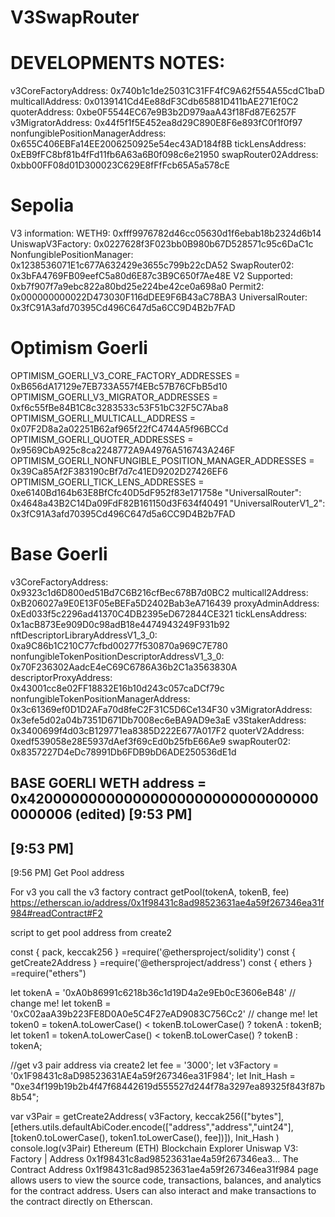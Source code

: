 # V3SwapRouter

DEVELOPMENTS NOTES:
================================================================
v3CoreFactoryAddress:              0x740b1c1de25031C31FF4fC9A62f554A55cdC1baD
multicallAddress:                  0x0139141Cd4Ee88dF3Cdb65881D411bAE271Ef0C2
quoterAddress:                     0xbe0F5544EC67e9B3b2D979aaA43f18Fd87E6257F
v3MigratorAddress:                 0x44f5f1f5E452ea8d29C890E8F6e893fC0f1f0f97
nonfungiblePositionManagerAddress: 0x655C406EBFa14EE2006250925e54ec43AD184f8B
tickLensAddress:                   0xEB9fFC8bf81b4fFd11fb6A63a6B0f098c6e21950
swapRouter02Address:               0xbb00FF08d01D300023C629E8fFfFcb65A5a578cE

Sepolia
================================================================
V3 information:
WETH9:                      0xfff9976782d46cc05630d1f6ebab18b2324d6b14
UniswapV3Factory:           0x0227628f3F023bb0B980b67D528571c95c6DaC1c
NonfungiblePositionManager: 0x1238536071E1c677A632429e3655c799b22cDA52
SwapRouter02:               0x3bFA4769FB09eefC5a80d6E87c3B9C650f7Ae48E
V2 Supported:               0xb7f907f7a9ebc822a80bd25e224be42ce0a698a0
Permit2:                    0x000000000022D473030F116dDEE9F6B43aC78BA3
UniversalRouter:            0x3fC91A3afd70395Cd496C647d5a6CC9D4B2b7FAD


Optimism Goerli
================================================================
OPTIMISM_GOERLI_V3_CORE_FACTORY_ADDRESSES              = 0xB656dA17129e7EB733A557f4EBc57B76CFbB5d10
OPTIMISM_GOERLI_V3_MIGRATOR_ADDRESSES                  = 0xf6c55fBe84B1C8c3283533c53F51bC32F5C7Aba8
OPTIMISM_GOERLI_MULTICALL_ADDRESS                      = 0x07F2D8a2a02251B62af965f22fC4744A5f96BCCd
OPTIMISM_GOERLI_QUOTER_ADDRESSES                       = 0x9569CbA925c8ca2248772A9A4976A516743A246F
OPTIMISM_GOERLI_NONFUNGIBLE_POSITION_MANAGER_ADDRESSES = 0x39Ca85Af2F383190cBf7d7c41ED9202D27426EF6
OPTIMISM_GOERLI_TICK_LENS_ADDRESSES                    = 0xe6140Bd164b63E8BfCfc40D5dF952f83e171758e
"UniversalRouter":                                       0x4648a43B2C14Da09FdF82B161150d3F634f40491
"UniversalRouterV1_2":                                   0x3fC91A3afd70395Cd496C647d5a6CC9D4B2b7FAD

Base Goerli
================================================================
v3CoreFactoryAddress:                            0x9323c1d6D800ed51Bd7C6B216cfBec678B7d0BC2
multicall2Address:                               0xB206027a9E0E13F05eBEFa5D2402Bab3eA716439
proxyAdminAddress:                               0xEd033f5c2296ad41370C4DB2395eD672844CE321
tickLensAddress:                                 0x1acB873Ee909D0c98adB18e4474943249F931b92
nftDescriptorLibraryAddressV1_3_0:               0xa9C86b1C210C77cfbd00277f530870a969C7E780
nonfungibleTokenPositionDescriptorAddressV1_3_0: 0x70F236302AadcE4eC69C6786A36b2C1a3563830A
descriptorProxyAddress:                          0x43001cc8e02FF18832E16b10d243c057caDCf79c
nonfungibleTokenPositionManagerAddress:          0x3c61369ef0D1D2AFa70d8feC2F31C5D6Ce134F30
v3MigratorAddress:                               0x3efe5d02a04b7351D671Db7008ec6eBA9AD9e3aE
v3StakerAddress:                                 0x3400699f4d03cB129771ea8385D222E677A017F2
quoterV2Address:                                 0xedf539058e28E5937dAef3f69cEd0b25fbE66Ae9
swapRouter02:                                    0x8357227D4eDc78991Db6FDB9bD6ADE250536dE1d

BASE GOERLI WETH address                       = 0x4200000000000000000000000000000000000006 (edited)
[9:53 PM]
-
[9:53 PM]
-
[9:56 PM]
Get Pool address

For v3 you call the v3 factory contract getPool(tokenA, tokenB, fee)
https://etherscan.io/address/0x1f98431c8ad98523631ae4a59f267346ea31f984#readContract#F2

script to get pool address from create2

const { pack, keccak256 } =require('@ethersproject/solidity')
const { getCreate2Address } =require('@ethersproject/address')
const { ethers } =require("ethers")


let tokenA = '0xA0b86991c6218b36c1d19D4a2e9Eb0cE3606eB48' // change me!
let tokenB = '0xC02aaA39b223FE8D0A0e5C4F27eAD9083C756Cc2' // change me!
let token0 = tokenA.toLowerCase() < tokenB.toLowerCase() ? tokenA : tokenB;
let token1 = tokenA.toLowerCase() < tokenB.toLowerCase() ? tokenB : tokenA;

//get v3 pair address via create2
let fee = '3000';
let v3Factory = '0x1F98431c8aD98523631AE4a59f267346ea31F984';
let Init_Hash = "0xe34f199b19b2b4f47f68442619d555527d244f78a3297ea89325f843f87b8b54";

var v3Pair = getCreate2Address(
  v3Factory,
  keccak256(["bytes"],[ethers.utils.defaultAbiCoder.encode(["address","address","uint24"],[token0.toLowerCase(), token1.toLowerCase(), fee])]),
  Init_Hash
)
console.log(v3Pair)
Ethereum (ETH) Blockchain Explorer
Uniswap V3: Factory | Address 0x1f98431c8ad98523631ae4a59f267346ea3...
The Contract Address 0x1f98431c8ad98523631ae4a59f267346ea31f984 page allows users to view the source code, transactions, balances, and analytics for the contract address. Users can also interact and make transactions to the contract directly on Etherscan.